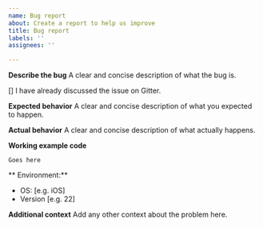 ```yaml
---
name: Bug report
about: Create a report to help us improve
title: Bug report
labels: ''
assignees: ''

---
```


**Describe the bug**
A clear and concise description of what the bug is.

[] I have already discussed the issue on Gitter.

**Expected behavior**
A clear and concise description of what you expected to happen.

**Actual behavior**
A clear and concise description of what actually happens.

**Working example code**
```
Goes here
```

** Environment:**
 - OS: [e.g. iOS]
 - Version [e.g. 22]


**Additional context**
Add any other context about the problem here.
